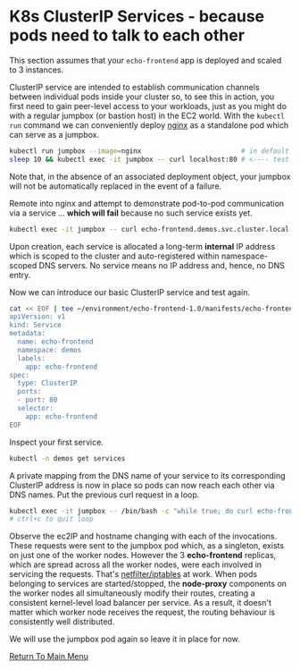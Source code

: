 # K8s ClusterIP Services - because pods need to talk to each other

This section assumes that your `echo-frontend` app is deployed and scaled to 3 instances.

ClusterIP service are intended to establish communication channels between individual pods inside your cluster so, to see this in action, you first need to gain peer-level access to your workloads, just as you might do with a regular jumpbox (or bastion host) in the EC2 world.
With the `kubectl run` command we can conveniently deploy [nginx](https://www.nginx.com) as a standalone pod which can serve as a jumpbox.
```bash
kubectl run jumpbox --image=nginx                         # in default namespace
sleep 10 && kubectl exec -it jumpbox -- curl localhost:80 # <---- test the NGINX welcome page
```

Note that, in the absence of an associated deployment object, your jumpbox will not be automatically replaced in the event of a failure.

Remote into nginx and attempt to demonstrate pod-to-pod communication via a service ... **which will fail** because no such service exists yet.
```bash
kubectl exec -it jumpbox -- curl echo-frontend.demos.svc.cluster.local:80 # <---- FAILURE!
```

Upon creation, each service is allocated a long-term **internal** IP address which is scoped to the cluster and auto-registered within namespace-scoped DNS servers.
No service means no IP address and, hence, no DNS entry.

Now we can introduce our basic ClusterIP service and test again.
```bash
cat << EOF | tee ~/environment/echo-frontend-1.0/manifests/echo-frontend-service.yaml | kubectl apply -f -
apiVersion: v1
kind: Service
metadata:
  name: echo-frontend
  namespace: demos
  labels:
    app: echo-frontend
spec:
  type: ClusterIP
  ports:
  - port: 80
  selector:
    app: echo-frontend
EOF
```

Inspect your first service.
```bash
kubectl -n demos get services
```

A private mapping from the DNS name of your service to its corresponding ClusterIP address is now in place so pods can now reach each other via DNS names.
Put the previous curl request in a loop.
```bash
kubectl exec -it jumpbox -- /bin/bash -c "while true; do curl echo-frontend.demos.svc.cluster.local:80; done"
# ctrl+c to quit loop
```

Observe the ec2IP and hostname changing with each of the invocations.
These requests were sent to the jumpbox pod which, as a singleton, exists on just one of the worker nodes.
However the 3 **echo-frontend** replicas, which are spread across all the worker nodes, were each involved in servicing the requests.
That's [netfilter/iptables](https://netfilter.org/) at work.
When pods belonging to services are started/stopped, the **node-proxy** components on the worker nodes all simultaneously modify their routes, creating a consistent kernel-level load balancer per service.
As a result, it doesn't matter which worker node receives the request, the routing behaviour is consistently well distributed.

We will use the jumpbox pod again so leave it in place for now.

[Return To Main Menu](/README.md)
